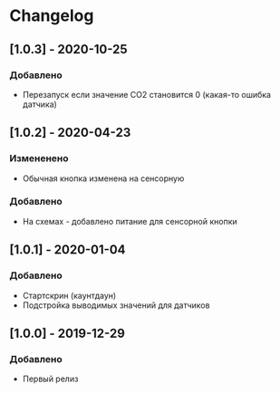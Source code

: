 # Changelog
## [1.0.3] - 2020-10-25
### Добавлено
- Перезапуск если значение CO2 становится 0 (какая-то ошибка датчика)

## [1.0.2] - 2020-04-23
### Измененено
- Обычная кнопка изменена на сенсорную

### Добавлено
- На схемах - добавлено питание для сенсорной кнопки

## [1.0.1] - 2020-01-04
### Добавлено
- Стартскрин (каунтдаун)
- Подстройка выводимых значений для датчиков

## [1.0.0] - 2019-12-29
### Добавлено
- Первый релиз
